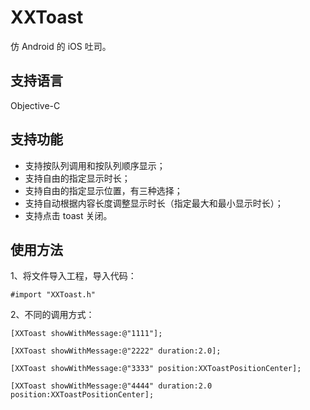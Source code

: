 # XXToast
仿 Android 的 iOS 吐司。

## 支持语言
Objective-C

## 支持功能
- 支持按队列调用和按队列顺序显示；
- 支持自由的指定显示时长；
- 支持自由的指定显示位置，有三种选择；
- 支持自动根据内容长度调整显示时长（指定最大和最小显示时长）；
- 支持点击 toast 关闭。

## 使用方法
1、将文件导入工程，导入代码：
```
#import "XXToast.h"
```

2、不同的调用方式：
```
[XXToast showWithMessage:@"1111"];

[XXToast showWithMessage:@"2222" duration:2.0];

[XXToast showWithMessage:@"3333" position:XXToastPositionCenter];

[XXToast showWithMessage:@"4444" duration:2.0 position:XXToastPositionCenter];
```
